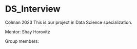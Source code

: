 # DS_Interview
Colman 2023
This is our project in Data Science specialization.

Mentor: 
Shay Horovitz

Group members:

